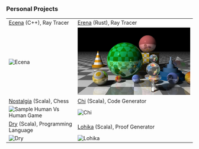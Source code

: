### Personal Projects

<table>
  <tr>
    <td><a href="https://github.com/melvic-ybanez/ecena">Ecena</a> (C++), Ray Tracer</td><td><a href="https://github.com/melvic-ybanez/erena">Erena</a> (Rust), Ray Tracer</td>
  </tr>
  <tr>
    <td><img src="https://user-images.githubusercontent.com/4519785/219721638-855584bc-06f4-4ad7-aac9-5ccaa6bc10c6.png" width=500 alt="Ecena" /></td>
    <td><img src="https://raw.githubusercontent.com/melvic-ybanez/erena/screenshots/screenshots/erena.png" width=500 alt="Erena" /></tr>
  </tr>  
  <tr>
    <td><a href="https://github.com/melvic-ybanez/nostalgia">Nostalgia</a> (Scala), Chess</td><td><a href="https://github.com/melvic-ybanez/chi">Chi</a> (Scala), Code Generator</td>  
  </tr>
  <tr>
    <td><img src="https://raw.githubusercontent.com/melvic-ybanez/nostalgia/screenshots/screenshots/nostalgia.png" alt="Sample Human Vs Human Game" width=500 /></td>
    <td><img src="https://user-images.githubusercontent.com/4519785/166489451-ba3cf4d5-66df-447c-9672-86bd7320fa6d.png" alt="Chi" width=500></td>
  </tr>
  <tr>
    <td><a href="https://github.com/melvic-ybanez/dry">Dry</a> (Scala), Programming Language</td>
    <td><a href="https://github.com/melvic-ybanez/lohika">Lohika</a> (Scala), Proof Generator</td>
  </tr>
  <tr>
    <td><img src="https://user-images.githubusercontent.com/4519785/278334251-772dedf3-3ab6-4410-b82f-03ced48e5f44.png" alt="Dry" width=500></td>
    <td><img src="https://github.com/user-attachments/assets/905eb1f5-314c-47f2-b376-8c56a1de44c8" alt="Lohika" width=500></td>
  </tr>
</table>  
